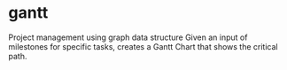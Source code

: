 # gantt
Project management using graph data structure
Given an input of milestones for specific tasks, creates a Gantt Chart that shows the critical path.
